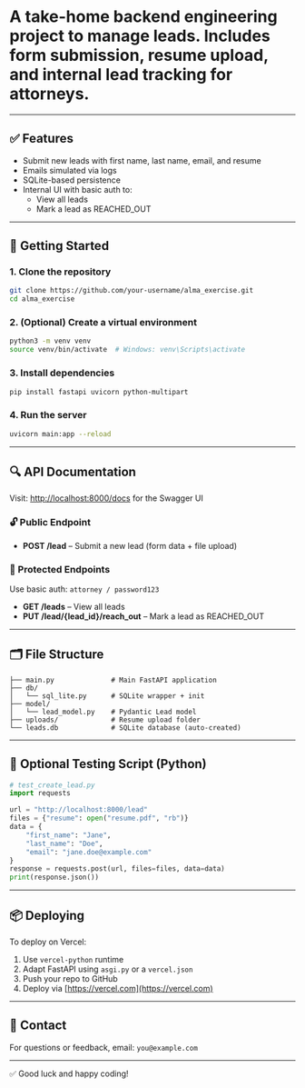# A take-home backend engineering project to manage leads. Includes form submission, resume upload, and internal lead tracking for attorneys.

---

## ✅ Features

- Submit new leads with first name, last name, email, and resume
- Emails simulated via logs
- SQLite-based persistence
- Internal UI with basic auth to:
    - View all leads
    - Mark a lead as REACHED_OUT

---

## 🚀 Getting Started

### 1. Clone the repository
```bash
git clone https://github.com/your-username/alma_exercise.git
cd alma_exercise
```

### 2. (Optional) Create a virtual environment
```bash
python3 -m venv venv
source venv/bin/activate  # Windows: venv\Scripts\activate
```

### 3. Install dependencies
```bash
pip install fastapi uvicorn python-multipart
```

### 4. Run the server
```bash
uvicorn main:app --reload
```

---

## 🔍 API Documentation

Visit: [http://localhost:8000/docs](http://localhost:8000/docs) for the Swagger UI

### 🔓 Public Endpoint
- **POST /lead** – Submit a new lead (form data + file upload)

### 🔐 Protected Endpoints
Use basic auth: `attorney / password123`

- **GET /leads** – View all leads
- **PUT /lead/{lead_id}/reach_out** – Mark a lead as REACHED_OUT

---

## 🗂 File Structure

```
├── main.py              # Main FastAPI application
├── db/
│   └── sql_lite.py      # SQLite wrapper + init
├── model/
│   └── lead_model.py    # Pydantic Lead model
├── uploads/             # Resume upload folder
└── leads.db             # SQLite database (auto-created)
```

---

## 🧪 Optional Testing Script (Python)
```python
# test_create_lead.py
import requests

url = "http://localhost:8000/lead"
files = {"resume": open("resume.pdf", "rb")}
data = {
    "first_name": "Jane",
    "last_name": "Doe",
    "email": "jane.doe@example.com"
}
response = requests.post(url, files=files, data=data)
print(response.json())
```

---

## 📦 Deploying
To deploy on Vercel:
1. Use `vercel-python` runtime
2. Adapt FastAPI using `asgi.py` or a `vercel.json`
3. Push your repo to GitHub
4. Deploy via [https://vercel.com](https://vercel.com)

---

## 📩 Contact
For questions or feedback, email: `you@example.com`

---

✅ Good luck and happy coding!